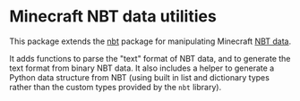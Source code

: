 Minecraft NBT data utilities
============================

This package extends the [nbt](https://pypi.org/project/NBT/) package for
manipulating Minecraft [NBT data](https://minecraft.gamepedia.com/NBT_format).

It adds functions to parse the "text" format of NBT data, and to generate the text
format from binary NBT data. It also includes a helper to generate a Python data
structure from NBT (using built in list and dictionary types rather than the
custom types provided by the `nbt` library).